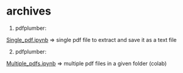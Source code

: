 # archives

1. pdfplumber: 

[Single_pdf.ipynb](Single_pdf.ipynb)
=> single pdf file to extract and save it as a text file

2. pdfplumber: 

[Multiple_pdfs.ipynb](Multiple_pdfs.ipynb)
=> multiple pdf files in a given folder (colab)  
